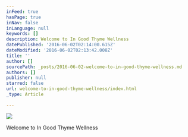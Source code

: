 ```yaml
---
inFeed: true
hasPage: true
inNav: false
inLanguage: null
keywords: []
description: Welcome to In Good Thyme Wellness
datePublished: '2016-06-02T02:14:00.615Z'
dateModified: '2016-06-02T02:13:42.008Z'
title: ''
author: []
sourcePath: _posts/2016-06-02-welcome-to-in-good-thyme-wellness.md
authors: []
publisher: null
starred: false
url: welcome-to-in-good-thyme-wellness/index.html
_type: Article

---
```

![](https://the-grid-user-content.s3-us-west-2.amazonaws.com/02fdda62-4a9a-4f9e-b6fb-ce9c80f41715.jpg)

Welcome to In Good Thyme Wellness
